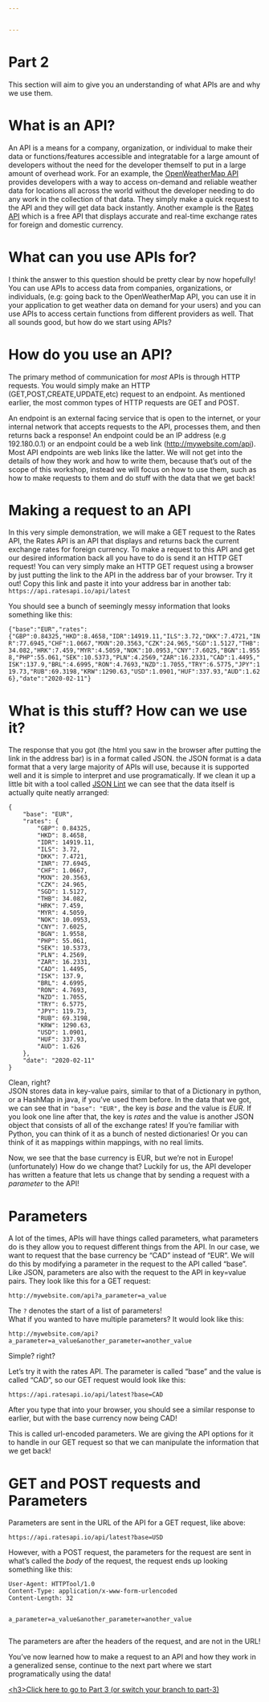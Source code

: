 ```yaml
---


---
```


<h1 id="part-2">Part 2</h1>
<p>This section will aim to give you an understanding of what APIs are and why we use them.</p>
<h1 id="what-is-an-api">What is an API?</h1>
<p>An API is a means for a company, organization, or individual to make their data or functions/features accessible and integratable for a large amount of developers without the need for the developer themself to put in a large amount of overhead work. For an example, the <a href="https://openweathermap.org/api">OpenWeatherMap API</a> provides developers with a way to access on-demand and reliable weather data for locations all across the world without the developer needing to do any work in the collection of that data. They simply make a quick request to the API and they will get data back instantly. Another example is the <a href="https://api.ratesapi.io/api/latest">Rates API</a> which is a free API that displays accurate and real-time exchange rates for foreign and domestic currency.</p>
<h1 id="what-can-you-use-apis-for">What can you use APIs for?</h1>
<p>I think the answer to this question should be pretty clear by now hopefully! You can use APIs to access data from companies, organizations, or individuals, (e.g: going back to the OpenWeatherMap API, you can use it in your application to get weather data on demand for your users) and you can use APIs to access certain functions from different providers as well. That all sounds good, but how do we start using APIs?</p>
<h1 id="how-do-you-use-an-api">How do you use an API?</h1>
<p>The primary method of communication for <em>most</em> APIs is through HTTP requests. You would simply make an HTTP (GET,POST,CREATE,UPDATE,etc) request to an endpoint. As mentioned earlier, the most common types of HTTP requests are GET and POST.</p>
<p>An endpoint is an external facing service that is open to the internet, or your internal network that accepts requests to the API, processes them, and then returns back a response! An endpoint could be an IP address (e.g 192.180.0.1) or an endpoint could be a web link (<a href="http://mywebsite.com/api">http://mywebsite.com/api</a>). Most API endpoints are web links like the latter. We will not get into the details of how they work and how to write them, because that’s out of the scope of this workshop, instead we will focus on how to use them, such as how to make requests to them and do stuff with the data that we get back!</p>
<h1 id="making-a-request-to-an-api">Making a request to an API</h1>
<p>In this very simple demonstration, we will make a GET request to the Rates API, the Rates API is an API that displays and returns back the current exchange rates for foreign currency. To make a request to this API and get our desired information back all you have to do is send it an HTTP GET request! You can very simply make an HTTP GET request using a browser by just putting the link to the API in the address bar of your browser. Try it out! Copy this link and paste it into your address bar in another tab: <code>https://api.ratesapi.io/api/latest</code></p>
<p>You should see a bunch of seemingly messy information that looks something like this:</p>
<p><code>{"base":"EUR","rates":{"GBP":0.84325,"HKD":8.4658,"IDR":14919.11,"ILS":3.72,"DKK":7.4721,"INR":77.6945,"CHF":1.0667,"MXN":20.3563,"CZK":24.965,"SGD":1.5127,"THB":34.082,"HRK":7.459,"MYR":4.5059,"NOK":10.0953,"CNY":7.6025,"BGN":1.9558,"PHP":55.061,"SEK":10.5373,"PLN":4.2569,"ZAR":16.2331,"CAD":1.4495,"ISK":137.9,"BRL":4.6995,"RON":4.7693,"NZD":1.7055,"TRY":6.5775,"JPY":119.73,"RUB":69.3198,"KRW":1290.63,"USD":1.0901,"HUF":337.93,"AUD":1.626},"date":"2020-02-11"}</code></p>
<h1 id="what-is-this-stuff-how-can-we-use-it">What is this stuff? How can we use it?</h1>
<p>The response that you got (the html you saw in the browser after putting the link in the address bar) is in a format called JSON. the JSON format is a data format that a very large majority of APIs will use, because it is supported well and it is simple to interpret and use programatically. If we clean it up a little bit with a tool called <a href="https://jsonlint.com/">JSON Lint</a> we can see that the data itself is actually quite neatly arranged:</p>
<pre><code>{
	"base": "EUR",
	"rates": {
		"GBP": 0.84325,
		"HKD": 8.4658,
		"IDR": 14919.11,
		"ILS": 3.72,
		"DKK": 7.4721,
		"INR": 77.6945,
		"CHF": 1.0667,
		"MXN": 20.3563,
		"CZK": 24.965,
		"SGD": 1.5127,
		"THB": 34.082,
		"HRK": 7.459,
		"MYR": 4.5059,
		"NOK": 10.0953,
		"CNY": 7.6025,
		"BGN": 1.9558,
		"PHP": 55.061,
		"SEK": 10.5373,
		"PLN": 4.2569,
		"ZAR": 16.2331,
		"CAD": 1.4495,
		"ISK": 137.9,
		"BRL": 4.6995,
		"RON": 4.7693,
		"NZD": 1.7055,
		"TRY": 6.5775,
		"JPY": 119.73,
		"RUB": 69.3198,
		"KRW": 1290.63,
		"USD": 1.0901,
		"HUF": 337.93,
		"AUD": 1.626
	},
	"date": "2020-02-11"
}
</code></pre>
<p>Clean, right?<br>
JSON stores data in key-value pairs, similar to that of a Dictionary in python, or a HashMap in java, if you’ve used them before. In the data that we got, we can see that in <code>"base": "EUR",</code> the key is <em>base</em> and the value is <em>EUR</em>. If you look one line after that, the key is <em>rates</em> and the value is another JSON object that consists of all of the exchange rates! If you’re familiar with Python, you can think of it as a bunch of nested dictionaries! Or you can think of it as mappings within mappings, with no real limits.</p>
<p>Now, we see that the base currency is EUR, but we’re not in Europe! (unfortunately) How do we change that? Luckily for us, the API developer has written a feature that lets us change that by sending a request with a <em>parameter</em> to the API!</p>
<h1 id="parameters">Parameters</h1>
<p>A lot of the times, APIs will have things called parameters, what parameters do is they allow you to request different things from the API. In our case, we want to request that the base currency be “CAD” instead of “EUR”. We will do this by modifying a parameter in the request to the API called “base”. Like JSON, parameters are also with the request to the API in key=value pairs. They look like this for a GET request:</p>
<p><code>http://mywebsite.com/api?a_parameter=a_value</code></p>
<p>The <code>?</code> denotes the start of a list of parameters!<br>
What if you wanted to have multiple parameters? It would look like this:</p>
<p><code>http://mywebsite.com/api?a_parameter=a_value&amp;another_parameter=another_value</code></p>
<p>Simple? right?</p>
<p>Let’s try it with the rates API. The parameter is called “base” and the value is called “CAD”, so our GET request would look like this:</p>
<p><code>https://api.ratesapi.io/api/latest?base=CAD</code></p>
<p>After you type that into your browser, you should see a similar response to earlier, but with the base currency now being CAD!</p>
<p>This is called url-encoded parameters. We are giving the API options for it to handle in our GET request so that we can manipulate the information that we get back!</p>
<h1 id="get-and-post-requests-and-parameters">GET and POST requests and Parameters</h1>
<p>Parameters are sent in the URL of the API for a GET request, like above:</p>
<p><code>https://api.ratesapi.io/api/latest?base=USD</code></p>
<p>However, with a POST request, the parameters for the request are sent in what’s called the <em>body</em> of the request, the request ends up looking something like this:</p>
<pre class=" language-post"><code class="prism  language-post">User-Agent: HTTPTool/1.0
Content-Type: application/x-www-form-urlencoded
Content-Length: 32

a_parameter=a_value&amp;another_parameter=another_value
</code></pre>
<p>The parameters are after the headers of the request, and are not in the URL!</p>
<p>You’ve now learned how to make a request to an API and how they work in a generalized sense, continue to the next part where we start programatically using the data!</p>
<p><a href="https://github.com/Kav-K/NewHacks-API-Workshop/tree/part-3">&lt;</a><a href="https://github.com/Kav-K/NewHacks-API-Workshop/tree/part-3">h3&gt;Click here to go to Part 3 (or switch your branch to part-3)</a></p>

